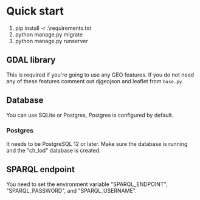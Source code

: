 # Quick start

1. pip install -r .\requirements.txt
2. python manage.py migrate
3. python manage.py runserver

## GDAL library

This is required if you're going to use any GEO features. If you do not
need any of these features comment out djgeojson and leaflet from `base.py`.

## Database

You can use SQLite or Postgres, Postgres is configured by default.

### Postgres

It needs to be PostgreSQL 12 or later. Make sure the database is running and
the "ch_lod" database is created.

## SPARQL endpoint

You need to set the environment variable "SPARQL_ENDPOINT", "SPARQL_PASSWORD", and "SPARQL_USERNAME".
